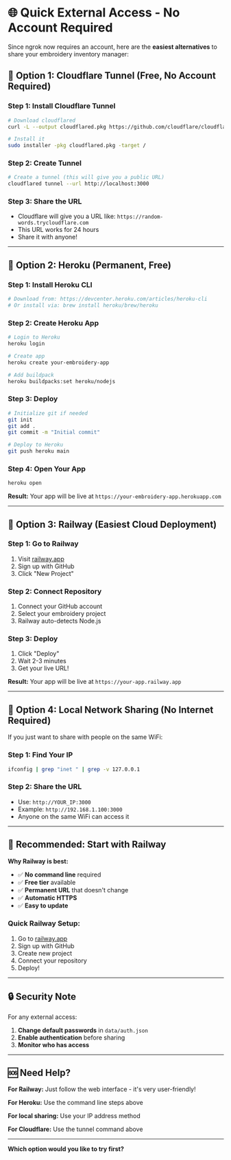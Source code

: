 # 🌐 Quick External Access - No Account Required

Since ngrok now requires an account, here are the **easiest alternatives** to share your embroidery inventory manager:

## 🚀 **Option 1: Cloudflare Tunnel (Free, No Account Required)**

### Step 1: Install Cloudflare Tunnel
```bash
# Download cloudflared
curl -L --output cloudflared.pkg https://github.com/cloudflare/cloudflared/releases/latest/download/cloudflared-darwin-amd64.pkg

# Install it
sudo installer -pkg cloudflared.pkg -target /
```

### Step 2: Create Tunnel
```bash
# Create a tunnel (this will give you a public URL)
cloudflared tunnel --url http://localhost:3000
```

### Step 3: Share the URL
- Cloudflare will give you a URL like: `https://random-words.trycloudflare.com`
- This URL works for 24 hours
- Share it with anyone!

---

## 🌟 **Option 2: Heroku (Permanent, Free)**

### Step 1: Install Heroku CLI
```bash
# Download from: https://devcenter.heroku.com/articles/heroku-cli
# Or install via: brew install heroku/brew/heroku
```

### Step 2: Create Heroku App
```bash
# Login to Heroku
heroku login

# Create app
heroku create your-embroidery-app

# Add buildpack
heroku buildpacks:set heroku/nodejs
```

### Step 3: Deploy
```bash
# Initialize git if needed
git init
git add .
git commit -m "Initial commit"

# Deploy to Heroku
git push heroku main
```

### Step 4: Open Your App
```bash
heroku open
```

**Result:** Your app will be live at `https://your-embroidery-app.herokuapp.com`

---

## 🔧 **Option 3: Railway (Easiest Cloud Deployment)**

### Step 1: Go to Railway
1. Visit [railway.app](https://railway.app)
2. Sign up with GitHub
3. Click "New Project"

### Step 2: Connect Repository
1. Connect your GitHub account
2. Select your embroidery project
3. Railway auto-detects Node.js

### Step 3: Deploy
1. Click "Deploy"
2. Wait 2-3 minutes
3. Get your live URL!

**Result:** Your app will be live at `https://your-app.railway.app`

---

## 📱 **Option 4: Local Network Sharing (No Internet Required)**

If you just want to share with people on the same WiFi:

### Step 1: Find Your IP
```bash
ifconfig | grep "inet " | grep -v 127.0.0.1
```

### Step 2: Share the URL
- Use: `http://YOUR_IP:3000`
- Example: `http://192.168.1.100:3000`
- Anyone on the same WiFi can access it

---

## 🎯 **Recommended: Start with Railway**

**Why Railway is best:**
- ✅ **No command line** required
- ✅ **Free tier** available
- ✅ **Permanent URL** that doesn't change
- ✅ **Automatic HTTPS**
- ✅ **Easy to update**

### Quick Railway Setup:
1. Go to [railway.app](https://railway.app)
2. Sign up with GitHub
3. Create new project
4. Connect your repository
5. Deploy!

---

## 🔒 **Security Note**

For any external access:
1. **Change default passwords** in `data/auth.json`
2. **Enable authentication** before sharing
3. **Monitor who has access**

---

## 🆘 **Need Help?**

**For Railway:** Just follow the web interface - it's very user-friendly!

**For Heroku:** Use the command line steps above

**For local sharing:** Use your IP address method

**For Cloudflare:** Use the tunnel command above

---

**Which option would you like to try first?**
